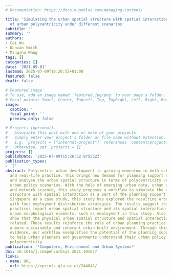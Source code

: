 ```yaml
---
# Documentation: https://docs.hugoblox.com/managing-content/

title: 'Simulating the urban spatial structure with spatial interaction: A case study
  of urban polycentricity under different scenarios'
subtitle: ''
summary: ''
authors:
- Cai Wu
- Duncan Smith
- Mingshu Wang
tags: []
categories: []
date: '2021-09-01'
lastmod: 2025-07-09T16:26:53+01:00
featured: false
draft: false

# Featured image
# To use, add an image named `featured.jpg/png` to your page's folder.
# Focal points: Smart, Center, TopLeft, Top, TopRight, Left, Right, BottomLeft, Bottom, BottomRight.
image:
  caption: ''
  focal_point: ''
  preview_only: false

# Projects (optional).
#   Associate this post with one or more of your projects.
#   Simply enter your project's folder or file name without extension.
#   E.g. `projects = ["internal-project"]` references `content/project/deep-learning/index.md`.
#   Otherwise, set `projects = []`.
projects: []
publishDate: '2025-07-09T15:26:52.975532Z'
publication_types:
- '2'
abstract: Polycentric urban development is gaining momentum in both scholarly research
  and real-life practice. This brings new demand for planning support systems to simulate
  and analyse the urban spatial structure in terms of polycentricity under various
  urban policy scenarios. With the help of emerging urban data, urban simulation techniques,
  and network science, this study proposes a workflow to simulate the urban spatial
  structure with spatial interaction as a part of the planning support system. Using
  Singapore as a case study, this study has explored the resulting urban spatial structure
  with four employment distribution strategies. The results suggest that planning
  practices impact urban spatial structure and its spatial interaction by redistributing
  urban morphological elements, such as employment in this study. Also, our results
  show that the physical urban spatial structure and spatial interaction are closely
  related. These results reinforce the role of urban planning practice to achieve
  a more sustainable and coherent urban built environment. Through this empirical
  evidence, our workflow exemplifies the potential of the planning support system
  to help urban planners and governments understand their urban policy regarding urban
  polycentricity.
publication: '*Computers, Environment and Urban Systems*'
doi: 10.1016/j.compenvurbsys.2021.101677
links:
- name: URL
  url: https://eprints.gla.ac.uk/244842/
---
```

